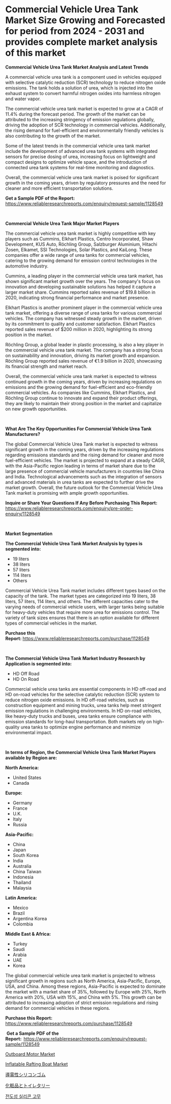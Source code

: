 <p><h1>Commercial Vehicle Urea Tank Market Size Growing and Forecasted for period from 2024 - 2031 and provides complete market analysis of this market</h1></p><p><strong>Commercial Vehicle Urea Tank Market Analysis and Latest Trends</strong></p>
<p><p>A commercial vehicle urea tank is a component used in vehicles equipped with selective catalytic reduction (SCR) technology to reduce nitrogen oxide emissions. The tank holds a solution of urea, which is injected into the exhaust system to convert harmful nitrogen oxides into harmless nitrogen and water vapor.</p><p>The commercial vehicle urea tank market is expected to grow at a CAGR of 11.4% during the forecast period. The growth of the market can be attributed to the increasing stringency of emission regulations globally, driving the adoption of SCR technology in commercial vehicles. Additionally, the rising demand for fuel-efficient and environmentally friendly vehicles is also contributing to the growth of the market.</p><p>Some of the latest trends in the commercial vehicle urea tank market include the development of advanced urea tank systems with integrated sensors for precise dosing of urea, increasing focus on lightweight and compact designs to optimize vehicle space, and the introduction of connected urea tank systems for real-time monitoring and diagnostics.</p><p>Overall, the commercial vehicle urea tank market is poised for significant growth in the coming years, driven by regulatory pressures and the need for cleaner and more efficient transportation solutions.</p></p>
<p><strong>Get a Sample PDF of the Report:&nbsp;</strong> <a href="https://www.reliableresearchreports.com/enquiry/request-sample/1128549">https://www.reliableresearchreports.com/enquiry/request-sample/1128549</a></p>
<p>&nbsp;</p>
<p><strong>Commercial Vehicle Urea Tank Major Market Players</strong></p>
<p><p>The commercial vehicle urea tank market is highly competitive with key players such as Cummins, Elkhart Plastics, Centro Incorporated, Shaw Development, KUS Auto, Röchling Group, Salzburger Aluminium, Hitachi Zosen, Elkamet, SSI Technologies, Solar Plastics, and KaiLong. These companies offer a wide range of urea tanks for commercial vehicles, catering to the growing demand for emission control technologies in the automotive industry.</p><p>Cummins, a leading player in the commercial vehicle urea tank market, has shown significant market growth over the years. The company's focus on innovation and developing sustainable solutions has helped it capture a larger market share. Cummins reported sales revenue of $19.8 billion in 2020, indicating strong financial performance and market presence.</p><p>Elkhart Plastics is another prominent player in the commercial vehicle urea tank market, offering a diverse range of urea tanks for various commercial vehicles. The company has witnessed steady growth in the market, driven by its commitment to quality and customer satisfaction. Elkhart Plastics reported sales revenue of $200 million in 2020, highlighting its strong position in the market.</p><p>Röchling Group, a global leader in plastic processing, is also a key player in the commercial vehicle urea tank market. The company has a strong focus on sustainability and innovation, driving its market growth and expansion. Röchling Group reported sales revenue of €1.9 billion in 2020, showcasing its financial strength and market reach.</p><p>Overall, the commercial vehicle urea tank market is expected to witness continued growth in the coming years, driven by increasing regulations on emissions and the growing demand for fuel-efficient and eco-friendly commercial vehicles. As companies like Cummins, Elkhart Plastics, and Röchling Group continue to innovate and expand their product offerings, they are likely to maintain their strong position in the market and capitalize on new growth opportunities.</p></p>
<p>&nbsp;</p>
<p><strong>What Are The Key Opportunities For Commercial Vehicle Urea Tank Manufacturers?</strong></p>
<p><p>The global Commercial Vehicle Urea Tank market is expected to witness significant growth in the coming years, driven by the increasing regulations regarding emissions standards and the rising demand for cleaner and more fuel-efficient vehicles. The market is projected to expand at a steady CAGR, with the Asia-Pacific region leading in terms of market share due to the large presence of commercial vehicle manufacturers in countries like China and India. Technological advancements such as the integration of sensors and advanced materials in urea tanks are expected to further drive the market growth. Overall, the future outlook for the Commercial Vehicle Urea Tank market is promising with ample growth opportunities.</p></p>
<p><strong>Inquire or Share Your Questions If Any Before Purchasing This Report:</strong> <a href="https://www.reliableresearchreports.com/enquiry/pre-order-enquiry/1128549">https://www.reliableresearchreports.com/enquiry/pre-order-enquiry/1128549</a></p>
<p>&nbsp;</p>
<p><strong>Market Segmentation</strong></p>
<p><strong>The Commercial Vehicle Urea Tank Market Analysis by types is segmented into:</strong></p>
<p><ul><li>19 liters</li><li>38 liters</li><li>57 liters</li><li>114 liters</li><li>Others</li></ul></p>
<p><p>Commercial Vehicle Urea Tank market includes different types based on the capacity of the tank. The market types are categorized into 19 liters, 38 liters, 57 liters, 114 liters, and others. The different capacities cater to the varying needs of commercial vehicle users, with larger tanks being suitable for heavy-duty vehicles that require more urea for emissions control. The variety of tank sizes ensures that there is an option available for different types of commercial vehicles in the market.</p></p>
<p><strong>Purchase this Report:&nbsp;</strong><a href="https://www.reliableresearchreports.com/purchase/1128549">https://www.reliableresearchreports.com/purchase/1128549</a></p>
<p>&nbsp;</p>
<p><strong>The Commercial Vehicle Urea Tank Market Industry Research by Application is segmented into:</strong></p>
<p><ul><li>HD Off Road</li><li>HD On Road</li></ul></p>
<p><p>Commercial vehicle urea tanks are essential components in HD off-road and HD on-road vehicles for the selective catalytic reduction (SCR) system to reduce nitrogen oxide emissions. In HD off-road vehicles, such as construction equipment and mining trucks, urea tanks help meet stringent emission regulations in challenging environments. In HD on-road vehicles, like heavy-duty trucks and buses, urea tanks ensure compliance with emission standards for long-haul transportation. Both markets rely on high-quality urea tanks to optimize engine performance and minimize environmental impact.</p></p>
<p>&nbsp;</p>
<p><strong>In terms of Region, the Commercial Vehicle Urea Tank Market Players available by Region are:</strong></p>
<p>
    <p> <strong> North America: </strong>
        <ul>
            <li>United States</li>
            <li>Canada</li>
        </ul>
        </p> 
    <p> <strong> Europe: </strong>
        <ul>
            <li>Germany</li>
            <li>France</li>
            <li>U.K.</li>
            <li>Italy</li>
            <li>Russia</li>
        </ul>
        </p> 
    <p> <strong> Asia-Pacific: </strong>
        <ul>
            <li>China</li>
            <li>Japan</li>
            <li>South Korea</li>
            <li>India</li>
            <li>Australia</li>
            <li>China Taiwan</li>
            <li>Indonesia</li>
            <li>Thailand</li>
            <li>Malaysia</li>
        </ul>
        </p> 
    <p> <strong> Latin America: </strong>
        <ul>
            <li>Mexico</li>
            <li>Brazil</li>
            <li>Argentina Korea</li>
            <li>Colombia</li>
        </ul>
        </p> 
    <p> <strong> Middle East & Africa: </strong>
        <ul>
            <li>Turkey</li>
            <li>Saudi</li>
            <li>Arabia</li>
            <li>UAE</li>
            <li>Korea</li>
        </ul>
    </p>
    </p>
<p><p>The global commercial vehicle urea tank market is projected to witness significant growth in regions such as North America, Asia-Pacific, Europe, USA, and China. Among these regions, Asia-Pacific is expected to dominate the market with a market share of 35%, followed by Europe with 25%, North America with 20%, USA with 15%, and China with 5%. This growth can be attributed to increasing adoption of strict emission regulations and rising demand for commercial vehicles in these regions.</p></p>
<p><strong>Purchase this Report: </strong><a href="https://www.reliableresearchreports.com/purchase/1128549">https://www.reliableresearchreports.com/purchase/1128549</a></p>
<p>&nbsp;<strong>Get a Sample PDF of the Report:&nbsp;&nbsp;</strong><a href="https://www.reliableresearchreports.com/enquiry/request-sample/1128549">https://www.reliableresearchreports.com/enquiry/request-sample/1128549</a></p>
<p><strong></strong></p>
<p><p><a href="https://github.com/kathiaseamanalvaradovlprc2h/Market-Research-Report-List-1/blob/main/outboard-motor-market.md">Outboard Motor Market</a></p><p><a href="https://github.com/wusalecollins540tpqoz/Market-Research-Report-List-1/blob/main/inflatable-rafting-boat-market.md">Inflatable Rafting Boat Market</a></p><p><a href="https://medium.com/@janaflo/%E3%82%B3%E3%83%B3%E3%83%80%E3%82%AF%E3%83%86%E3%82%A3%E3%83%96%E3%82%B7%E3%83%AA%E3%82%B3%E3%83%BC%E3%83%B3%E3%82%B4%E3%83%A0%E5%B8%82%E5%A0%B4%E3%81%AE%E8%A6%8F%E6%A8%A1%E3%81%A8%E5%B8%82%E5%A0%B4%E5%8B%95%E5%90%91-%E5%AE%8C%E5%85%A8%E3%81%AA%E7%94%A3%E6%A5%AD%E6%A6%82%E8%A6%81-2024%E5%B9%B4%E3%81%8B%E3%82%892031%E5%B9%B4-33132e180684">導電性シリコンゴム</a></p><p><a href="https://medium.com/@janaflo/%E5%8C%96%E7%B2%A7%E5%93%81%E3%81%A8%E3%83%88%E3%82%A4%E3%83%AC%E3%82%BF%E3%83%AA%E3%83%BC%E5%B8%82%E5%A0%B4%E3%81%AE%E3%83%AC%E3%83%9D%E3%83%BC%E3%83%88%E3%81%AF-%E3%81%93%E3%81%AE%E5%B8%82%E5%A0%B4%E3%81%AE%E6%9C%80%E6%96%B0%E3%81%AE%E3%83%88%E3%83%AC%E3%83%B3%E3%83%89%E3%81%A8%E6%88%90%E9%95%B7%E6%A9%9F%E4%BC%9A%E3%82%92%E6%98%8E%E3%82%89%E3%81%8B%E3%81%AB%E3%81%97%E3%81%A6%E3%81%84%E3%81%BE%E3%81%99-522165296564">化粧品とトイレタリー</a></p><p><a href="https://medium.com/@elliottlenningoip9vprgu3v/%EC%A0%84%EB%8F%84%EC%84%B1-%EC%8B%A4%EB%A6%AC%EC%BD%98-%EA%B3%A0%EB%AC%B4-%EC%8B%9C%EC%9E%A5-2031%EB%85%84%EA%B9%8C%EC%A7%80%EC%9D%98-%ED%8A%B8%EB%A0%8C%EB%93%9C-%EC%98%88%EC%B8%A1-%EB%B0%8F-%EA%B2%BD%EC%9F%81-%EB%B6%84%EC%84%9D-836a0f559f88">전도성 실리콘 고무</a></p></p>